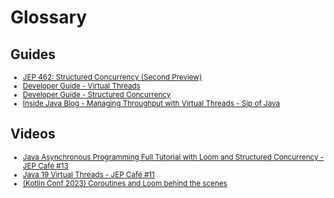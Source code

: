 ---
---
# Glossary

## Guides

<sup>

- [JEP 462: Structured Concurrency (Second Preview)](https://openjdk.org/jeps/462)
- [Developer Guide - Virtual Threads](https://docs.oracle.com/en/java/javase/21/core/virtual-threads.html#GUID-2BCFC2DD-7D84-4B0C-9222-97F9C7C6C521)
- [Developer Guide - Structured Concurrency](https://docs.oracle.com/en/java/javase/21/core/structured-concurrency.html#GUID-CAC99F0A-8C9F-47D3-80BE-FFEBE7F2E300)
- [Inside Java Blog - Managing Throughput with Virtual Threads - Sip of Java](https://inside.java/2024/02/04/sip094/)

</sup>

## Videos

<sup>

- [Java Asynchronous Programming Full Tutorial with Loom and Structured Concurrency - JEP Café #13](https://www.youtube.com/watch?v=2nOj8MKHvmw)
- [Java 19 Virtual Threads - JEP Café #11](https://www.youtube.com/watch?v=lKSSBvRDmTg)
- [(Kotlin Conf 2023) Coroutines and Loom behind the scenes](https://www.youtube.com/watch?v=zluKcazgkV4)

</sup>